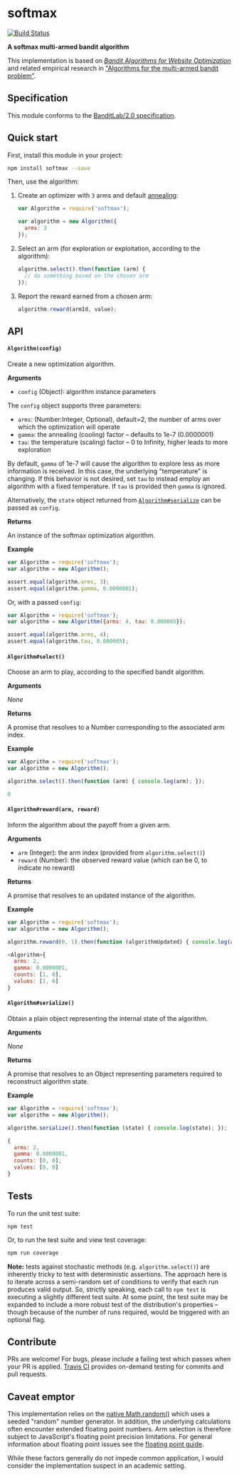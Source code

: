 softmax
=======

[![Build Status](https://travis-ci.org/kurttheviking/softmax.svg)](https://travis-ci.org/kurttheviking/softmax)

**A softmax multi-armed bandit algorithm**

This implementation is based on [<em>Bandit Algorithms for Website Optimization</em>](http://shop.oreilly.com/product/0636920027393.do) and related empirical research in ["Algorithms for the multi-armed bandit problem"](http://www.cs.mcgill.ca/~vkules/bandits.pdf).


## Specification

This module conforms to the [BanditLab/2.0 specification](https://github.com/banditlab/spec-js/releases).


## Quick start

First, install this module in your project:

```sh
npm install softmax --save
```

Then, use the algorithm:

1. Create an optimizer with `3` arms and default [annealing](https://en.wikipedia.org/wiki/Simulated_annealing):

    ```js
    var Algorithm = require('softmax');

    var algorithm = new Algorithm({
      arms: 3
    });
    ```

2. Select an arm (for exploration or exploitation, according to the algorithm):

    ```js
    algorithm.select().then(function (arm) {
      // do something based on the chosen arm
    });
    ```

3. Report the reward earned from a chosen arm:

    ```js
    algorithm.reward(armId, value);
    ```


## API

#### `Algorithm(config)`

Create a new optimization algorithm.

**Arguments**

- `config` (Object): algorithm instance parameters

The `config` object supports three parameters:

- `arms`: (Number:Integer, Optional), default=2, the number of arms over which the optimization will operate
- `gamma`: the annealing (cooling) factor &ndash; defaults to 1e-7 (0.0000001)
- `tau`: the temperature (scaling) factor &ndash; 0 to Infinity, higher leads to more exploration

By default, `gamma` of 1e-7 will cause the algorithm to explore less as more information is received. In this case, the underlying "temperature" is changing. If this behavior is not desired, set `tau` to instead employ an algorithm with a fixed temperature. If `tau` is provided then `gamma` is ignored.

Alternatively, the `state` object returned from [`Algorithm#serialize`](https://github.com/kurttheviking/softmax-js#algorithmserialize) can be passed as `config`.

**Returns**

An instance of the softmax optimization algorithm.

**Example**

```js
var Algorithm = require('softmax');
var algorithm = new Algorithm();

assert.equal(algorithm.arms, 3);
assert.equal(algorithm.gamma, 0.0000001);
```

Or, with a passed `config`:

```js
var Algorithm = require('softmax');
var algorithm = new Algorithm({arms: 4, tau: 0.000005});

assert.equal(algorithm.arms, 4);
assert.equal(algorithm.tau, 0.000005);
```

#### `Algorithm#select()`

Choose an arm to play, according to the specified bandit algorithm.

**Arguments**

_None_

**Returns**

A promise that resolves to a Number corresponding to the associated arm index.

**Example**

```js
var Algorithm = require('softmax');
var algorithm = new Algorithm();

algorithm.select().then(function (arm) { console.log(arm); });
```

```js
0
```

#### `Algorithm#reward(arm, reward)`

Inform the algorithm about the payoff from a given arm.

**Arguments**

- `arm` (Integer): the arm index (provided from `algorithm.select()`)
- `reward` (Number): the observed reward value (which can be 0, to indicate no reward)

**Returns**

A promise that resolves to an updated instance of the algorithm.

**Example**

```js
var Algorithm = require('softmax');
var algorithm = new Algorithm();

algorithm.reward(0, 1).then(function (algorithmUpdated) { console.log(algorithmUpdated) });
```

```js
<Algorithm>{
  arms: 2,
  gamma: 0.0000001,
  counts: [1, 0],
  values: [1, 0]
}
```

#### `Algorithm#serialize()`

Obtain a plain object representing the internal state of the algorithm.

**Arguments**

_None_

**Returns**

A promise that resolves to an Object representing parameters required to reconstruct algorithm state.

**Example**

```js
var Algorithm = require('softmax');
var algorithm = new Algorithm();

algorithm.serialize().then(function (state) { console.log(state); });
```

```js
{
  arms: 2,
  gamma: 0.0000001,
  counts: [0, 0],
  values: [0, 0]
}
```


## Tests

To run the unit test suite:

```
npm test
```

Or, to run the test suite and view test coverage:

```sh
npm run coverage
```

**Note:** tests against stochastic methods (e.g. `algorithm.select()`) are inherently tricky to test with deterministic assertions. The approach here is to iterate across a semi-random set of conditions to verify that each run produces valid output. So, strictly speaking, each call to `npm test` is executing a slightly different test suite. At some point, the test suite may be expanded to include a more robust test of the distribution's properties &ndash; though because of the number of runs required, would be triggered with an optional flag.


## Contribute

PRs are welcome! For bugs, please include a failing test which passes when your PR is applied. [Travis CI](https://travis-ci.org/kurttheviking/softmax) provides on-demand testing for commits and pull requests.


## Caveat emptor

This implementation relies on the [native Math.random()](https://developer.mozilla.org/en-US/docs/Web/JavaScript/Reference/Global_Objects/Math/random) which uses a seeded "random" number generator. In addition, the underlying calculations often encounter extended floating point numbers. Arm selection is therefore subject to JavaScript's floating point precision limitations. For general information about floating point issues see the [floating point guide](http://floating-point-gui.de).

While these factors generally do not impede common application, I would consider the implementation suspect in an academic setting.

